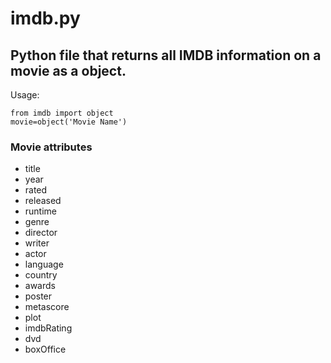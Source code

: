 # imdb.py
## Python file that returns all IMDB information on a movie as a object.

Usage:
```
from imdb import object
movie=object('Movie Name')
```
### Movie attributes
* title
* year
* rated
* released
* runtime
* genre
* director
* writer
* actor
* language
* country
* awards
* poster
* metascore
* plot
* imdbRating
* dvd
* boxOffice
